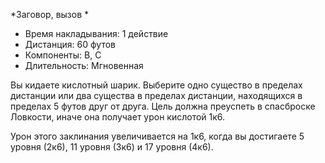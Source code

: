 *Заговор, вызов *

- Время накладывания: 1 действие 
- Дистанция: 60 футов 
- Компоненты: В, С 
- Длительность: Мгновенная 

Вы кидаете кислотный шарик. Выберите одно существо в пределах дистанции или два существа в пределах дистанции, находящихся в пределах 5 футов друг от друга. Цель должна преуспеть в спасброске Ловкости, иначе она получает урон кислотой 1к6. 

Урон этого заклинания увеличивается на 1к6, когда вы достигаете 5 уровня (2к6), 11 уровня (3к6) и 17 уровня (4к6).